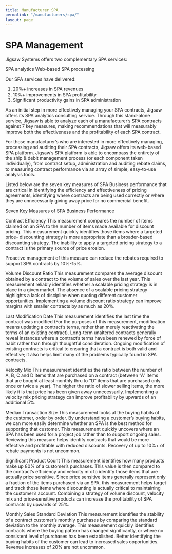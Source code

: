 ```yaml
---
title: Manufacturer SPA
permalink: "/manufacturers/spa/"
layout: page
---
```


# SPA Management

Jigsaw Systems offers two complementary SPA services:

SPA analytics
Web-based SPA processing

Our SPA services have delivered:

1. 20%+ increases in SPA revenues
2. 10%+ improvements in SPA profitability
3. Significant productivity gains in SPA administration

As an initial step in more effectively managing your SPA contracts, Jigsaw offers its SPA analytics consulting service.  Through this stand-alone service, Jigsaw is able to analyze each of a manufacturer’s SPA contracts against 7 key measures, making recommendations that will measurably improve both the effectiveness and the profitability of each SPA contract.

For those manufacturer’s who are interested in more effectively managing, processing and auditing their SPA contracts, Jigsaw offers its web-based SPA platform.  Jigsaw’s SPA platform is able to encompass the entirety of the ship & debit management process (or each component taken individually), from contract setup, administration and auditing rebate claims, to measuring contract performance via an array of simple, easy-to-use analysis tools.

Listed below are the seven key measures of SPA Business performance that are critical in identifying the efficiency and effectiveness of pricing agreements, identifying where contracts are being used correctly or where they are unnecessarily giving away price for no commercial benefit.

Seven Key Measures of SPA Business Performance

Contract Efficiency
This measurement compares the number of items claimed on an SPA to the number of items made available for discount pricing.  This measurement quickly identifies those items where a targeted price- discounting strategy is more appropriate than a broader-based discounting strategy.  The inability to apply a targeted pricing strategy to a contract is the primary source of price erosion.

Proactive management of this measure can reduce the rebates required to support SPA contracts by 10%-15%.

Volume Discount Ratio
This measurement compares the average discount obtained by a contract to the volume of sales over the last year.  This measurement reliably identifies whether a scalable pricing strategy is in place in a given market.  The absence of a scalable pricing strategy highlights a lack of discipline when quoting different customer opportunities.
Implementing a volume discount ratio strategy can improve margins with smaller contracts by as much as 20%.

Last Modification Date
This measurement identifies the last time the contract was modified (For the purposes of this measurement, modification means updating a contract’s terms, rather than merely reactivating the terms of an existing contract).  Long-term unaltered contracts generally reveal instances where a contract’s terms have been renewed by force of habit rather than through thoughtful consideration.
Ongoing modification of existing contracts is critical to ensuring that a contract is both valid and effective; it also helps limit many of the problems typically found in SPA contracts.

Velocity Mix
This measurement identifies the ratio between the number of A, B, C and D items that are purchased on a contract (between “A” items that are bought at least monthly thru to “D” items that are purchased only once or twice a year).  The higher the ratio of slower selling items, the more likely it is that price has been given away unnecessarily.
Implementing a velocity mix pricing strategy can improve profitability by upwards of an additional 5%.

Median Transaction Size
This measurement looks at the buying habits of the customer, order by order.  By understanding a customer’s buying habits, we can more easily determine whether an SPA is the best method for supporting that customer.   This measurement quickly uncovers where an SPA has been used for a project job rather than to support ongoing sales.
Reviewing this measure helps identify contracts that would be more effective and profitable with reduced discounts.  Recovery of up to 10%+ of rebate payments is not uncommon.

Significant Product Count
This measurement identifies how many products make up 80% of a customer’s purchases.  This value is then compared to the contract’s efficiency and velocity mix to identify those items that are actually price sensitive.  Since price sensitive items generally represent only a fraction of the items purchased via an SPA, this measurement helps target and track those items where discounting is actually critical to maintaining the customer’s account.
Combining a strategy of volume discount, velocity mix and price-sensitive products can increase the profitability of SPA contracts by upwards of 25%.

Monthly Sales Standard Deviation
This measurement identifies the stability of a contract customer’s monthly purchases by comparing the standard deviation to the monthly average.  This measurement quickly identifies contracts where the buying pattern has changed significantly, or where no consistent level of purchases has been established.
Better identifying the buying habits of the customer can lead to increased sales opportunities. Revenue increases of 20% are not uncommon.
